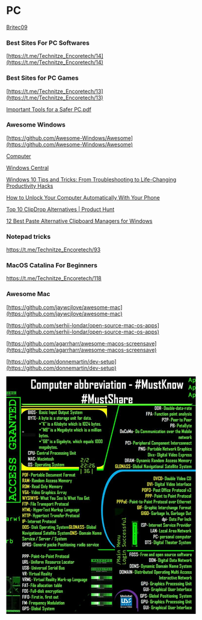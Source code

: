 # PC

[](https://www.briteccomputers.co.uk/)

[](https://www.youtube.com/c/TechGumbo)

[Britec09](https://www.youtube.com/c/Britec09/channels)

### **Best Sites For PC Softwares**

[https://t.me/Technitze_Encoretech/14](https://t.me/Technitze_Encoretech/14)

### **Best Sites for PC Games**

[https://t.me/Technitze_Encoretech/13](https://t.me/Technitze_Encoretech/13)

[Important Tools for a Safer PC.pdf](PC%209c0335c1545148c0a36554d25d7fa969/Important_Tools_for_a_Safer_PC.pdf)

### Awesome Windows

[https://github.com/Awesome-Windows/Awesome](https://github.com/Awesome-Windows/Awesome)

[Computer](https://computer.howstuffworks.com/)

[Windows Central](https://www.windowscentral.com/)

[Windows 10 Tips and Tricks: From Troubleshooting to Life-Changing Productivity Hacks](https://www.tomshardware.com/how-to/windows-10-tips-and-tricks-2020)

[How to Unlock Your Computer Automatically With Your Phone](https://vocal.media/01/how-to-unlock-your-computer-automatically-with-your-phone)

[Top 10 ClipDrop Alternatives | Product Hunt](https://www.producthunt.com/alternatives/clip-drop)

[12 Best Paste Alternative Clipboard Managers for Windows](https://beebom.com/best-paste-alternative-clipboard-managers-windows/)

### Notepad tricks

https://t.me/Technitze_Encoretech/93

### MacOS Catalina For Beginners

https://t.me/Technitze_Encoretech/118

### Awesome Mac

[https://github.com/jaywcjlove/awesome-mac](https://github.com/jaywcjlove/awesome-mac)

[https://github.com/serhii-londar/open-source-mac-os-apps](https://github.com/serhii-londar/open-source-mac-os-apps)

[https://github.com/agarrharr/awesome-macos-screensave](https://github.com/agarrharr/awesome-macos-screensave)

[https://github.com/donnemartin/dev-setup](https://github.com/donnemartin/dev-setup)

![computer abbreviations.jpg](PC%209c0335c1545148c0a36554d25d7fa969/computer_abbreviations.jpg)